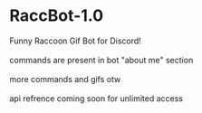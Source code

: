 # RaccBot-1.0
Funny Raccoon Gif Bot for Discord!
<br></br>
commands are present in bot "about me" section
<br></br>
more commands and gifs otw
<br></br>
api refrence coming soon for unlimited access

